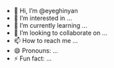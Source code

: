 - 👋 Hi, I’m @eyeghinyan
- 👀 I’m interested in ...
- 🌱 I’m currently learning ...
- 💞️ I’m looking to collaborate on ...
- 📫 How to reach me ...
- 😄 Pronouns: ...
- ⚡ Fun fact: ...

<!---
eyeghinyan/eyeghinyan is a ✨ special ✨ repository because its `README.md` (this file) appears on your GitHub profile.
You can click the Preview link to take a look at your changes.
--->
